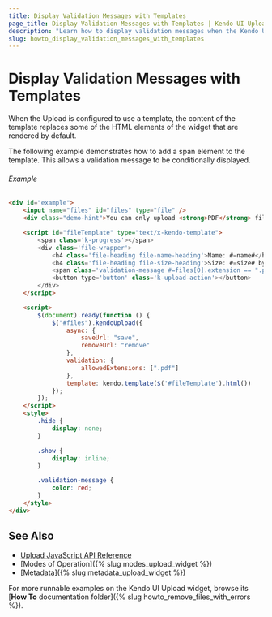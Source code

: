 ```yaml
---
title: Display Validation Messages with Templates
page_title: Display Validation Messages with Templates | Kendo UI Upload
description: "Learn how to display validation messages when the Kendo UI Upload is configured to use a template."
slug: howto_display_validation_messages_with_templates
---
```


# Display Validation Messages with Templates

When the Upload is configured to use a template, the content of the template replaces some of the HTML elements of the widget that are rendered by default.   

The following example demonstrates how to add a span element to the template. This allows a validation message to be conditionally displayed.

###### Example

```html
<div id="example">
    <input name="files" id="files" type="file" />
    <div class="demo-hint">You can only upload <strong>PDF</strong> files.</div>

    <script id="fileTemplate" type="text/x-kendo-template">
        <span class='k-progress'></span>
        <div class='file-wrapper'>
            <h4 class='file-heading file-name-heading'>Name: #=name#</h4>
            <h4 class='file-heading file-size-heading'>Size: #=size# bytes</h4>
            <span class='validation-message #=files[0].extension == ".pdf" ? "hide" : "show"#'>#=files[0].extension# file type not allowed. </span>
            <button type='button' class='k-upload-action'></button>
        </div>
    </script>

    <script>
        $(document).ready(function () {
            $("#files").kendoUpload({
                async: {
                    saveUrl: "save",
                    removeUrl: "remove"
                },
                validation: {
                    allowedExtensions: [".pdf"]
                },
                template: kendo.template($('#fileTemplate').html())
            });
        });
    </script>
    <style>
        .hide {
            display: none;
        }

        .show {
            display: inline;
        }

        .validation-message {
            color: red;
        }
    </style>
</div>
```

## See Also

* [Upload JavaScript API Reference](/api/javascript/ui/upload)
* [Modes of Operation]({% slug modes_upload_widget %})
* [Metadata]({% slug metadata_upload_widget %})

For more runnable examples on the Kendo UI Upload widget, browse its [**How To** documentation folder]({% slug howto_remove_files_with_errors %}).
